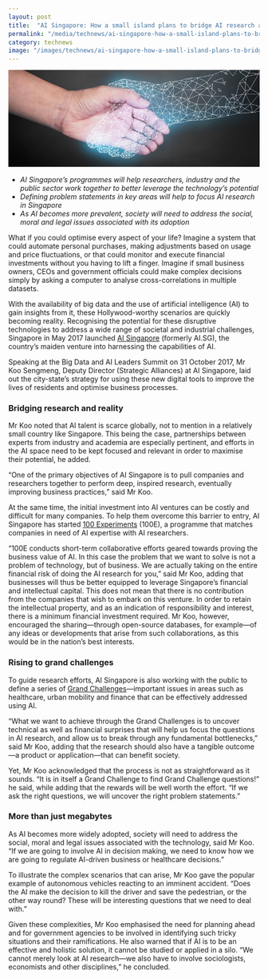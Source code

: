```yaml
---
layout: post
title:  "AI Singapore: How a small island plans to bridge AI research and reality"
permalink: "/media/technews/ai-singapore-how-a-small-island-plans-to-bridge-ai-research-and-reality"
category: technews
image: "/images/technews/ai-singapore-how-a-small-island-plans-to-bridge-ai-research-and-reality-part-1.png"
---
```


![AI Singapore: How a small island plans to bridge AI research and reality](/images/technews/ai-singapore-how-a-small-island-plans-to-bridge-ai-research-and-reality-part-1.png)

* *AI Singapore’s programmes will help researchers, industry and the public sector work together to better leverage the technology’s potential*
* *Defining problem statements in key areas will help to focus AI research in Singapore*
* *As AI becomes more prevalent, society will need to address the social, moral and legal issues associated with its adoption*

What if you could optimise every aspect of your life? Imagine a system that could automate personal purchases, making adjustments based on usage and price fluctuations, or that could monitor and execute financial investments without you having to lift a finger. Imagine if small business owners, CEOs and government officials could make complex decisions simply by asking a computer to analyse cross-correlations in multiple datasets.

With the availability of big data and the use of artificial intelligence (AI) to gain insights from it, these Hollywood-worthy scenarios are quickly becoming reality. Recognising the potential for these disruptive technologies to address a wide range of societal and industrial challenges, Singapore in May 2017 launched [AI Singapore](https://www.aisingapore.org/) (formerly AI.SG), the country’s maiden venture into harnessing the capabilities of AI.

Speaking at the Big Data and AI Leaders Summit on 31 October 2017, Mr Koo Sengmeng, Deputy Director (Strategic Alliances) at AI Singapore, laid out the city-state’s strategy for using these new digital tools to improve the lives of residents and optimise business processes. 

### **Bridging research and reality**
Mr Koo noted that AI talent is scarce globally, not to mention in a relatively small country like Singapore. This being the case, partnerships between experts from industry and academia are especially pertinent, and efforts in the AI space need to be kept focused and relevant in order to maximise their potential, he added.  

“One of the primary objectives of AI Singapore is to pull companies and researchers together to perform deep, inspired research, eventually improving business practices,” said Mr Koo. 

At the same time, the initial investment into AI ventures can be costly and difficult for many companies. To help them overcome this barrier to entry, AI Singapore has started [100 Experiments](https://www.aisingapore.org/100e/) (100E), a programme that matches companies in need of AI expertise with AI researchers.

“100E conducts short-term collaborative efforts geared towards proving the business value of AI. In this case the problem that we want to solve is not a problem of technology, but of business. We are actually taking on the entire financial risk of doing the AI research for you,” said Mr Koo, adding that businesses will thus be better equipped to leverage Singapore’s financial and intellectual capital.
This does not mean that there is no contribution from the companies that wish to embark on this venture. In order to retain the intellectual property, and as an indication of responsibility and interest, there is a minimum financial investment required. Mr Koo, however, encouraged the sharing—through open-source databases, for example—of any ideas or developments that arise from such collaborations, as this would be in the nation’s best interests. 

### **Rising to grand challenges**
To guide research efforts, AI Singapore is also working with the public to define a series of [Grand Challenges](https://www.aisingapore.org/grandchallenge/)—important issues in areas such as healthcare, urban mobility and finance that can be effectively addressed using AI. 

“What we want to achieve through the Grand Challenges is to uncover technical as well as financial surprises that will help us focus the questions in AI research, and allow us to break through any fundamental bottlenecks,” said Mr Koo, adding that the research should also have a tangible outcome—a product or application—that can benefit society. 

Yet, Mr Koo acknowledged that the process is not as straightforward as it sounds. “It is in itself a Grand Challenge to find Grand Challenge questions!” he said, while adding that the rewards will be well worth the effort. “If we ask the right questions, we will uncover the right problem statements.” 

### **More than just megabytes**
As AI becomes more widely adopted, society will need to address the social, moral and legal issues associated with the technology, said Mr Koo. “If we are going to involve AI in decision making, we need to know how we are going to regulate AI-driven business or healthcare decisions.” 

To illustrate the complex scenarios that can arise, Mr Koo gave the popular example of autonomous vehicles reacting to an imminent accident. “Does the AI make the decision to kill the driver and save the pedestrian, or the other way round? These will be interesting questions that we need to deal with.” 

Given these complexities, Mr Koo emphasised the need for planning ahead and for government agencies to be involved in identifying such tricky situations and their ramifications. He also warned that if AI is to be an effective and holistic solution, it cannot be studied or applied in a silo. “We cannot merely look at AI research—we also have to involve sociologists, economists and other disciplines,” he concluded. 

